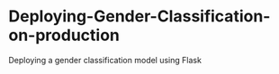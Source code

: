 # Deploying-Gender-Classification-on-production
Deploying a gender classification model using Flask
